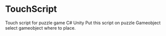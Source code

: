 # TouchScript
Touch script for puzzle game C# Unity
Put this script on puzzle Gameobject select gameobject where to place.

